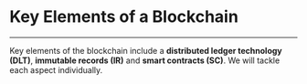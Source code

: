 # Key Elements of a Blockchain
----------------------------

Key elements of the blockchain include a **distributed ledger technology (DLT)**, **immutable records (IR)** and **smart contracts (SC)**. We will tackle each aspect individually.